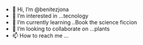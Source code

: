 - 👋 Hi, I’m @benitezjona
- 👀 I’m interested in ...tecnology
- 🌱 I’m currently learning ..Book the science ficcion
- 💞️ I’m looking to collaborate on ...plants
- 📫 How to reach me ...

<!---
benitezjona/benitezjona is a ✨ special ✨ repository because its `README.md` (this file) appears on your GitHub profile.
You can click the Preview link to take a look at your changes.
--->
